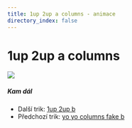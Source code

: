 ```yaml
---
title: 1up 2up a columns - animace
directory_index: false
---
```


# 1up 2up a columns

![](/animace/img/1up-2up-a-columns.gif)

##### Kam dál

- Další trik: [1up 2up b](1up-2up-b.html "Další trik 1up 2up b")
- Předchozí trik: [yo yo columns fake b](yo-yo-columns-fake-b.html "Předchozí trik yo yo columns fake b")

